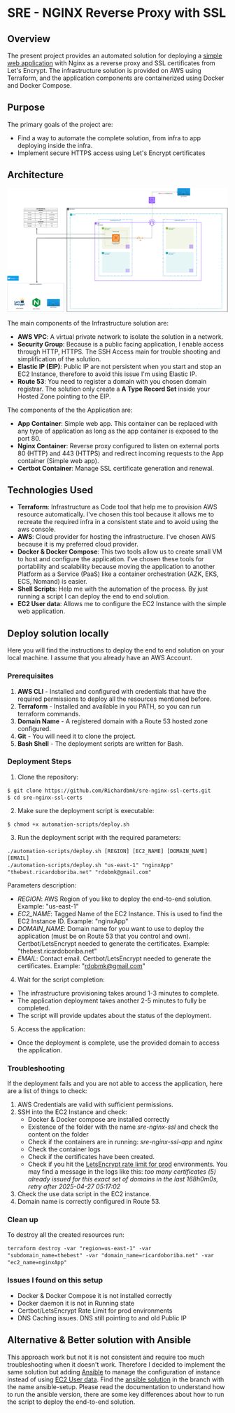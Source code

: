# SRE - NGINX Reverse Proxy with SSL

## Overview

The present project provides an automated solution for deploying a [simple web application](https://github.com/dockersamples/linux_tweet_app) with Nginx as a reverse proxy and SSL certificates from Let's Encrypt. The infrastructure solution is provided on AWS using Terraform, and the application components are containerized using Docker and Docker Compose.

## Purpose

The primary goals of the project are:

- Find a way to automate the complete solution, from infra to app deploying inside the infra.
- Implement secure HTTPS access using Let's Encrypt certificates

## Architecture

![Architecture Diagram](./SRE-TASK-Page-1.drawio.png)

The main components of the Infrastructure solution are:

- **AWS VPC**: A virtual private network to isolate the solution in a network.
- **Security Group**: Because is a public facing application, I enable access through HTTP, HTTPS. The SSH Access main for trouble shooting and simplification of the solution.
- **Elastic IP (EIP)**: Public IP are not persistent when you start and stop an EC2 Instance, therefore to avoid this issue I'm using Elastic IP.
- **Route 53**: You need to register a domain with you chosen domain registrar. The solution only create a **A Type Record Set** inside your Hosted Zone pointing to the EIP.

The components of the the Application are:

- **App Container**: Simple web app. This container can be replaced with any type of application as long as the app container is exposed to the port 80.
- **Nginx Container**: Reverse proxy configured to listen on external ports 80 (HTTP) and 443 (HTTPS) and redirect incoming requests to the App container (Simple web app).
- **Certbot Container**: Manage SSL certificate generation and renewal.

## Technologies Used

- **Terraform**: Infrastructure as Code tool that help me to provision AWS resource automatically. I've chosen this tool because it allows me to recreate the required infra in a consistent state and to avoid using the aws console.
- **AWS**: Cloud provider for hosting the infrastructure. I've chosen AWS because it is my preferred cloud provider.
- **Docker & Docker Compose**: This two tools allow us to create small VM to host and configure the application. I've chosen these tools for portability and scalability because moving the application to another Platform as a Service (PaaS) like a container orchestration (AZK, EKS, ECS, Nomand) is easier.
- **Shell Scripts**: Help me with the automation of the process. By just running a script I can deploy the end to end solution.
- **EC2 User data**: Allows me to configure the EC2 Instance with the simple web application.

## Deploy solution locally

Here you will find the instructions to deploy the end to end solution on your local machine. I assume that you already have an AWS Account.

### Prerequisites

1. **AWS CLI** - Installed and configured with credentials that have the required permissions to deploy all the resources mentioned before.
2. **Terraform** - Installed and available in you PATH, so you can run terraform commands.
3. **Domain Name** - A registered domain with a Route 53 hosted zone configured.
4. **Git** - You will need it to clone the project.
5. **Bash Shell** - The deployment scripts are written for Bash.

### Deployment Steps

1. Clone the repository:

```
$ git clone https://github.com/Richardbmk/sre-nginx-ssl-certs.git
$ cd sre-nginx-ssl-certs
```

2. Make sure the deployment script is executable:

```
$ chmod +x automation-scripts/deploy.sh
```

3. Run the deployment script with the required parameters:

```
./automation-scripts/deploy.sh [REGION] [EC2_NAME] [DOMAIN_NAME] [EMAIL]
./automation-scripts/deploy.sh "us-east-1" "nginxApp" "thebest.ricardoboriba.net" "rdobmk@gmail.com"
```

Parameters description:

- _REGION_: AWS Region of you like to deploy the end-to-end solution. Example: "us-east-1"
- _EC2_NAME_: Tagged Name of the EC2 Instance. This is used to find the EC2 Instance ID. Example: "nginxApp"
- _DOMAIN_NAME_: Domain name for you want to use to deploy the application (must be on Route 53 that you control and own). Certbot/LetsEncrypt needed to generate the certificates. Example: "thebest.ricardoboriba.net"
- _EMAIL_: Contact email. Certbot/LetsEncrypt needed to generate the certificates. Example: "rdobmk@gmail.com"

4. Wait for the script completion:

- The infrastructure provisioning takes around 1-3 minutes to complete.
- The application deployment takes another 2-5 minutes to fully be completed.
- The script will provide updates about the status of the deployment.

5. Access the application:

- Once the deployment is complete, use the provided domain to access the application.

### Troubleshooting

If the deployment fails and you are not able to access the application, here are a list of things to check:

1. AWS Credentials are valid with sufficient permissions.
2. SSH into the EC2 Instance and check:
   - Docker & Docker compose are installed correctly
   - Existence of the folder with the name _sre-nginx-ssl_ and check the content on the folder
   - Check if the containers are in running: _sre-nginx-ssl-app_ and _nginx_
   - Check the container logs
   - Check if the certificates have been created.
   - Check if you hit the [LetsEncrypt rate limit for prod](https://letsencrypt.org/docs/rate-limits/#retrying-after-hitting-rate-limits) environments. You may find a message in the logs like this: _too many certificates (5) already issued for this exact set of domains in the last 168h0m0s, retry after 2025-04-27 05:17:02_
3. Check the use data script in the EC2 instance.
4. Domain name is correctly configured in Route 53.

### Clean up

To destroy all the created resources run:

```
terraform destroy -var "region=us-east-1" -var "subdomain_name=thebest" -var "domain_name=ricardoboriba.net" -var "ec2_name=nginxApp"
```

### Issues I found on this setup

- Docker & Docker Compose it is not installed correctly
- Docker daemon it is not in Running state
- Certbot/LetsEncrypt Rate Limit for prod environments
- DNS Caching issues. DNS still pointing to and old Public IP

## Alternative & Better solution with Ansible

This approach work but not it is not consistent and require too much troubleshooting when it doesn't work. Therefore I decided to implement the same solution but adding [Ansible](https://docs.ansible.com/) to manage the configuration of instance instead of using [EC2 User data](https://docs.aws.amazon.com/AWSEC2/latest/UserGuide/user-data.html). Find the [ansible solution](https://github.com/Richardbmk/sre-nginx-ssl-certs/tree/ansible-setup) in the branch with the name ansible-setup. Please read the documentation to understand how to run the ansible version, there are some key differences about how to run the script to deploy the end-to-end solution.
